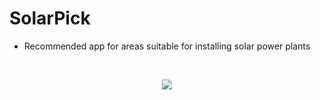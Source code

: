 # SolarPick
* Recommended app for areas suitable for installing solar power plants

<br>

<p align="center">
  <img src="https://user-images.githubusercontent.com/73435545/104398160-926a7000-5591-11eb-8e9f-a9842ddb231a.PNG"/>
 </p>
